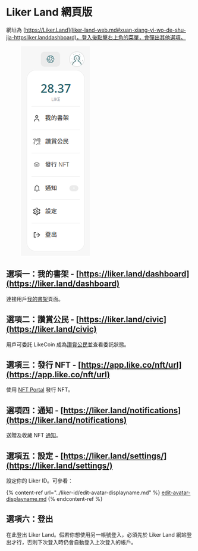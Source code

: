 # Liker Land 網頁版

網址為 [https://Liker.Land](liker-land-web.md#xuan-xiang-yi-wo-de-shu-jia-httpsliker.landdashboard)，登入後點擊右上角的菜單，會彈出其他選項。​

<figure><img src="../../.gitbook/assets/Liker Land menu.png" alt=""><figcaption></figcaption></figure>

## 選項一：我的書架 - [https://liker.land/dashboard](https://liker.land/dashboard)

連接用戶[我的書架](../../general-guides/writing-nft/dashboard.md)頁面。‌

## 選項二：讚賞公民 - [https://liker.land/civic](https://liker.land/civic)

用戶可委託 LikeCoin 成為[讚賞公民](../civic-liker/)並查看委託狀態。

## 選項三：發行 NFT - [https://app.like.co/nft/url](https://app.like.co/nft/url)

使用 [NFT Portal](../../general-guides/writing-nft/nft-portal.md) 發行 NFT。

## 選項四：通知 - [https://liker.land/notifications](https://liker.land/notifications)

送贈及收藏 NFT [通知](../../general-guides/writing-nft/notifications.md)。

## 選項五：設定 - [https://liker.land/settings/](https://liker.land/settings/)

設定你的 Liker ID。可參看：

{% content-ref url="../liker-id/edit-avatar-displayname.md" %}
[edit-avatar-displayname.md](../liker-id/edit-avatar-displayname.md)
{% endcontent-ref %}

## 選項六：登出

在此登出 Liker Land。假若你想使用另一帳號登入，必須先於 Liker Land 網站登出才行，否則下次登入時仍會自動登入上次登入的帳戶。
